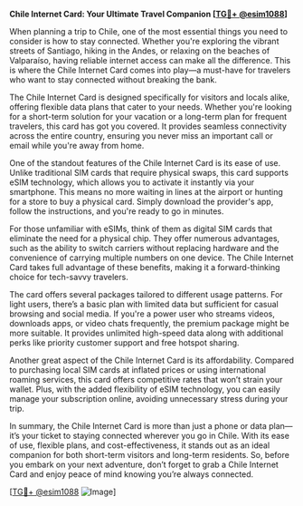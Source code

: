 **Chile Internet Card: Your Ultimate Travel Companion [[TG💪+ @esim1088](https://t.me/s/esim1088)]**

When planning a trip to Chile, one of the most essential things you need to consider is how to stay connected. Whether you're exploring the vibrant streets of Santiago, hiking in the Andes, or relaxing on the beaches of Valparaíso, having reliable internet access can make all the difference. This is where the Chile Internet Card comes into play—a must-have for travelers who want to stay connected without breaking the bank.

The Chile Internet Card is designed specifically for visitors and locals alike, offering flexible data plans that cater to your needs. Whether you're looking for a short-term solution for your vacation or a long-term plan for frequent travelers, this card has got you covered. It provides seamless connectivity across the entire country, ensuring you never miss an important call or email while you're away from home.

One of the standout features of the Chile Internet Card is its ease of use. Unlike traditional SIM cards that require physical swaps, this card supports eSIM technology, which allows you to activate it instantly via your smartphone. This means no more waiting in lines at the airport or hunting for a store to buy a physical card. Simply download the provider's app, follow the instructions, and you're ready to go in minutes. 

For those unfamiliar with eSIMs, think of them as digital SIM cards that eliminate the need for a physical chip. They offer numerous advantages, such as the ability to switch carriers without replacing hardware and the convenience of carrying multiple numbers on one device. The Chile Internet Card takes full advantage of these benefits, making it a forward-thinking choice for tech-savvy travelers.

The card offers several packages tailored to different usage patterns. For light users, there’s a basic plan with limited data but sufficient for casual browsing and social media. If you're a power user who streams videos, downloads apps, or video chats frequently, the premium package might be more suitable. It provides unlimited high-speed data along with additional perks like priority customer support and free hotspot sharing.

Another great aspect of the Chile Internet Card is its affordability. Compared to purchasing local SIM cards at inflated prices or using international roaming services, this card offers competitive rates that won’t strain your wallet. Plus, with the added flexibility of eSIM technology, you can easily manage your subscription online, avoiding unnecessary stress during your trip.

In summary, the Chile Internet Card is more than just a phone or data plan—it’s your ticket to staying connected wherever you go in Chile. With its ease of use, flexible plans, and cost-effectiveness, it stands out as an ideal companion for both short-term visitors and long-term residents. So, before you embark on your next adventure, don’t forget to grab a Chile Internet Card and enjoy peace of mind knowing you’re always connected. 

[[TG💪+ @esim1088](https://t.me/s/esim1088) ![Image](https://i.postimg.cc/Y0z9fWf4/image.png)]